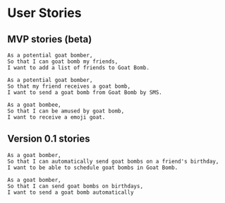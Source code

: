 # User Stories
## MVP stories (beta)
```
As a potential goat bomber,
So that I can goat bomb my friends,
I want to add a list of friends to Goat Bomb.
```
```
As a potential goat bomber,
So that my friend receives a goat bomb,
I want to send a goat bomb from Goat Bomb by SMS.
```
```
As a goat bombee,
So that I can be amused by goat bomb,
I want to receive a emoji goat.
```
## Version 0.1 stories
```
As a goat bomber,
So that I can automatically send goat bombs on a friend's birthday,
I want to be able to schedule goat bombs in Goat Bomb.
```
```
As a goat bomber,
So that I can send goat bombs on birthdays,
I want to send a goat bomb automatically
```
